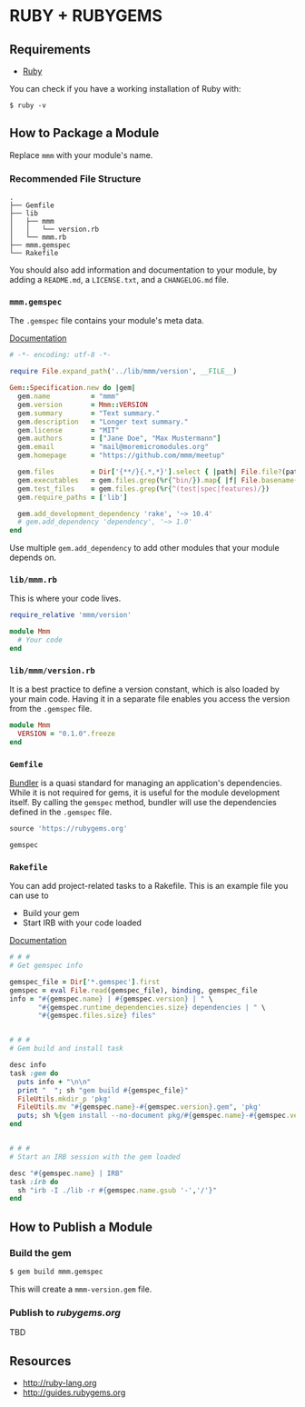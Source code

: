 # RUBY + RUBYGEMS

## Requirements

* [Ruby](https://www.ruby-lang.org/en/documentation/installation/)

You can check if you have a working installation of Ruby with:

```shell
$ ruby -v
```

## How to Package a Module

Replace `mmm` with your module's name.

### Recommended File Structure

    .
    ├── Gemfile
    ├── lib
    │   ├── mmm
    │   │   └── version.rb
    │   └── mmm.rb
    ├── mmm.gemspec
    └── Rakefile

You should also add information and documentation to your module, by adding a `README.md`, a `LICENSE.txt`, and a `CHANGELOG.md` file.

### `mmm.gemspec`

The `.gemspec` file contains your module's meta data.

[Documentation](http://guides.rubygems.org/specification-reference/)

```ruby
# -*- encoding: utf-8 -*-

require File.expand_path('../lib/mmm/version', __FILE__)

Gem::Specification.new do |gem|
  gem.name          = "mmm"
  gem.version       = Mmm::VERSION
  gem.summary       = "Text summary."
  gem.description   = "Longer text summary."
  gem.license       = "MIT"
  gem.authors       = ["Jane Doe", "Max Mustermann"]
  gem.email         = "mail@moremicromodules.org"
  gem.homepage      = "https://github.com/mmm/meetup"

  gem.files         = Dir['{**/}{.*,*}'].select { |path| File.file?(path) }
  gem.executables   = gem.files.grep(%r{^bin/}).map{ |f| File.basename(f) }
  gem.test_files    = gem.files.grep(%r{^(test|spec|features)/})
  gem.require_paths = ['lib']

  gem.add_development_dependency 'rake', '~> 10.4'
  # gem.add_dependency 'dependency', '~> 1.0'
end
```

Use multiple `gem.add_dependency` to add other modules that your module depends on.


### `lib/mmm.rb`

This is where your code lives.

```ruby
require_relative 'mmm/version'

module Mmm
  # Your code
end
```

### `lib/mmm/version.rb`

It is a best practice to define a version constant, which is also loaded by your main code. Having it in a separate file enables you access the version from the `.gemspec` file.

```ruby
module Mmm
  VERSION = "0.1.0".freeze
end
```

### `Gemfile`

[Bundler](http://bundler.io/) is a quasi standard for managing an application's dependencies. While it is not required for gems, it is useful for the module development itself. By calling the `gemspec` method, bundler will use the dependencies defined in the `.gemspec` file.

```ruby
source 'https://rubygems.org'

gemspec
```

### `Rakefile`

You can add project-related tasks to a Rakefile. This is an example file you can use to

* Build your gem
* Start IRB with your code loaded

[Documentation](https://github.com/ruby/rake)

```ruby
# # #
# Get gemspec info

gemspec_file = Dir['*.gemspec'].first 
gemspec = eval File.read(gemspec_file), binding, gemspec_file
info = "#{gemspec.name} | #{gemspec.version} | " \
       "#{gemspec.runtime_dependencies.size} dependencies | " \
       "#{gemspec.files.size} files"


# # #
# Gem build and install task

desc info
task :gem do
  puts info + "\n\n"
  print "  "; sh "gem build #{gemspec_file}"
  FileUtils.mkdir_p 'pkg'
  FileUtils.mv "#{gemspec.name}-#{gemspec.version}.gem", 'pkg'
  puts; sh %{gem install --no-document pkg/#{gemspec.name}-#{gemspec.version}.gem}
end


# # #
# Start an IRB session with the gem loaded

desc "#{gemspec.name} | IRB"
task :irb do
  sh "irb -I ./lib -r #{gemspec.name.gsub '-','/'}"
end
```

## How to Publish a Module

### Build the gem

```sh
$ gem build mmm.gemspec
```

This will create a `mmm-version.gem` file.

### Publish to *rubygems.org*

TBD

## Resources

* http://ruby-lang.org
* http://guides.rubygems.org
